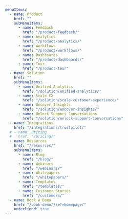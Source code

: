 ```yaml
---
menuItems:
  - name: Product
    href: ""
    subMenuItems:
      - name: Feedback
        href: "/product/feedback/"
      - name: Analytics
        href: "/product/analytics/"
      - name: Workflows
        href: "/product/workflows/"
      - name: Dashboards
        href: "/product/dashboards/"
      - name: Tour
        href: "/product-tour"
  - name: Solution
    href: ""
    subMenuItems:
      - name: Unified Analytics
        href: "/solution/unified-analytics/"
      - name: Scale CX
        href: "/solution/scale-customer-experience/"
      - name: Uncover Insights
        href: "/solution/uncover-insights/"
      - name: Unlock Support Conversations
        href: "/solution/unlock-support-conversations"
  - name: Integrations
    href: "/integrations/trustpilot/"
  # - name: Pricing
  #   href: "/pricing/"
  - name: Resources
    href: "/resources/"
    subMenuItems:
      - name: Blog
        href: "/blog/"
      - name: Webinars
        href: "/webinars/"
      - name: Whitepapers
        href: "/whitepapers/"
      - name: Templates
        href: "/templates/"
      - name: Customer Stories
        href: "/customers/"
  - name: Book A Demo
    href: "/book-demo/?ref=homepage/"
    underlined: true
---
```


